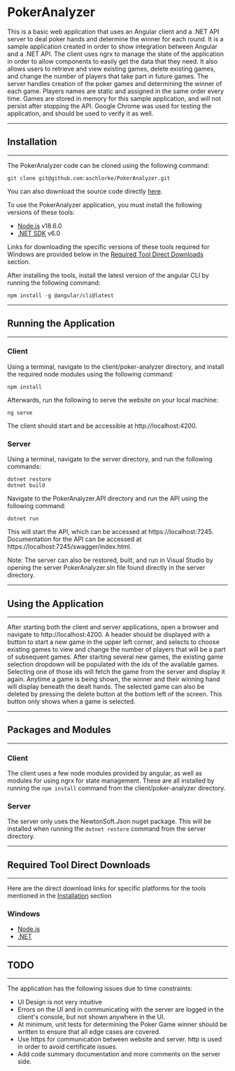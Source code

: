 # PokerAnalyzer

This is a basic web application that uses an Angular client and a .NET API server to deal poker hands and determine the winner for each round. It is a sample application created in order to show integration between Angular and a .NET API. The client uses ngrx to manage the state of the application in order to allow components to easily get the data that they need. It also allows users to retrieve and view existing games, delete existing games, and change the number of players that take part in future games. The server handles creation of the poker games and determining the winner of each game. Players names are static and assigned in the same order every time. Games are stored in memory for this sample application, and will not persist after stopping the API. Google Chrome was used for testing the application, and should be used to verify it as well.

---

## Installation

---

The PokerAnalyzer code can be cloned using the following command:

```
git clone git@github.com:aschlorke/PokerAnalyzer.git
```

You can also download the source code directly [here](https://github.com/aschlorke/PokerAnalyzer/archive/refs/heads/master.zip).

To use the PokerAnalyzer application, you must install the following versions of these tools:

- [Node.js](https://nodejs.org/en/) v18.6.0
- [.NET SDK](https://dotnet.microsoft.com/en-us/download/dotnet/6.0) v6.0

Links for downloading the specific versions of these tools required for Windows are provided below in the [Required Tool Direct Downloads](#required-tool-direct-downloads) section.

After installing the tools, install the latest version of the angular CLI by running the following command:

```
npm install -g @angular/cli@latest
```

---

## Running the Application

---

### Client

Using a terminal, navigate to the client/poker-analyzer directory, and install the required node modules using the following command:

```
npm install
```

Afterwards, run the following to serve the website on your local machine:

```
ng serve
```

The client should start and be accessible at http://localhost:4200.

### Server

Using a terminal, navigate to the server directory, and run the following commands:

```
dotnet restore
dotnet build
```

Navigate to the PokerAnalyzer.API directory and run the API using the following command:

```
dotnet run
```

This will start the API, which can be accessed at https://localhost:7245. Documentation for the API can be accessed at https://localhost:7245/swagger/index.html.

Note: The server can also be restored, built, and run in Visual Studio by opening the server PokerAnalyzer.sln file found directly in the server directory.

---

## Using the Application

---

After starting both the client and server applications, open a browser and navigate to http://localhost:4200. A header should be displayed with a button to start a new game in the upper left corner, and selects to choose existing games to view and change the number of players that will be a part of subsequent games. After starting several new games, the existing game selection dropdown will be populated with the ids of the available games. Selecting one of those ids will fetch the game from the server and display it again. Anytime a game is being shown, the winner and their winning hand will display beneath the dealt hands. The selected game can also be deleted by pressing the delete button at the bottom left of the screen. This button only shows when a game is selected.

---

## Packages and Modules

---

### Client

The client uses a few node modules provided by angular, as well as modules for using ngrx for state management. These are all installed by running the `npm install` command from the client/poker-analyzer directory.

### Server

The server only uses the NewtonSoft.Json nuget package. This will be installed when running the `dotnet restore` command from the server directory.

---

## Required Tool Direct Downloads

---

Here are the direct download links for specific platforms for the tools mentioned in the [Installation](#installation) section

### Windows

- [Node.js](https://nodejs.org/dist/v18.6.0/node-v18.6.0-x64.msi)
- [.NET](https://dotnet.microsoft.com/en-us/download/dotnet/thank-you/sdk-6.0.302-windows-x64-installer)

---

## TODO

---

The application has the following issues due to time constraints:

- UI Design is not very intuitive
- Errors on the UI and in communicating with the server are logged in the client's console, but not shown anywhere in the UI.
- At minimum, unit tests for determining the Poker Game winner should be written to ensure that all edge cases are covered.
- Use https for communication between website and server. http is used in order to avoid certificate issues.
- Add code summary documentation and more comments on the server side.
